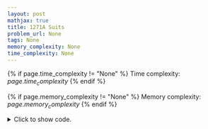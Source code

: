 ```yaml
---
layout: post
mathjax: true
title: 1271A Suits
problem_url: None
tags: None
memory_complexity: None
time_complexity: None
---
```




{% if page.time_complexity != "None" %}
Time complexity: ${{ page.time_complexity }}$
{% endif %}

{% if page.memory_complexity != "None" %}
Memory complexity: ${{ page.memory_complexity }}$
{% endif %}

<details>
<summary>
<p style="display:inline">Click to show code.</p>
</summary>
```cpp
{% raw %}
using namespace std;
int main(void) {
  int a, b, c, d, e, f, ne, nf;
  cin >> a >> b >> c >> d >> e >> f;
  auto ex = [&]() {
    ne = min(a, d);
    d -= ne;
  };
  auto fx = [&]() {
    nf = min({b, c, d});
    d -= nf;
  };
  if (e >= f) {
    ex();
    fx();
  } else {
    fx();
    ex();
  }
  cout << e * ne + f * nf << endl;
  return 0;
}

{% endraw %}
```
</details>

